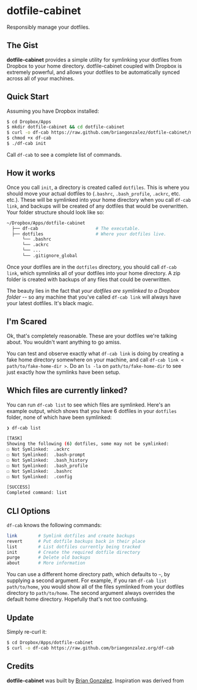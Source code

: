 dotfile-cabinet
===============
Responsibly manage your dotfiles.

The Gist
--------
**dotfile-cabinet** provides a simple utility for symlinking your dotfiles from Dropbox to your home directory. dotfile-cabinet coupled with Dropbox is extremely powerful, and allows your dotfiles to be automatically synced across all of your machines.

Quick Start
------------

Assuming you have Dropbox installed:

```bash
$ cd Dropbox/Apps                                                                     # Go into Dropbox folder.
$ mkdir dotfile-cabinet && cd dotfile-cabinet                                         # Make a place to live inside Dropbox.
$ curl -o df-cab https://raw.github.com/briangonzalez/dotfile-cabinet/master/df-cab   # Dowload df-cab file.
$ chmod +x df-cab                                                                     # Make it executable.
$ ./df-cab init                                                                       # Initialize df-cab's folder structure.
```

Call `df-cab` to see a complete list of commands.

How it works
------------

Once you call `init`, a directory is created called `dotfiles`. This is where you should move your actual dotfiles to (`.bashrc`, `.bash_profile`, `.ackrc`, etc. etc.). These will be symlinked into your home directory when you call `df-cab link`, and backups will be created of any dotfiles that would be overwritten. Your folder structure should look like so:

```bash
~/Dropbox/Apps/dotfile-cabinet
  ├── df-cab                      # The executable.
  ├── dotfiles                    # Where your dotfiles live.
      └── .bashrc
      └── .ackrc
      └── ...
      └── .gitignore_global
```

Once your dotfiles are in the `dotfiles` directory, you should call `df-cab link`, which symnlinks all of your dotfiles into your home directory. A zip folder is created with backups of any files that could be overwritten.

The beauty lies in the fact that *your dotfiles are symlinked to a Dropbox folder* -- so any machine that you've called `df-cab link` will always have your latest dotfiles. It's black magic.

I'm Scared
----------

Ok, that's completely reasonable. These are your dotfiles we're talking about. You wouldn't want anything to go amiss.

You can test and observe exactly what `df-cab link` is doing by creating a fake home directory somewhere on your machine, and call `df-cab link < path/to/fake-home-dir >`. Do an `ls -la` on `path/to/fake-home-dir` to see just exactly how the symlinks have been setup. 


Which files are currently linked?
---------------------------------

You can run `df-cab list` to see which files are symlinked. Here's an example output, which shows that you have 6 dotfiles in your `dotfiles` folder, none of which have been symlinked:

```bash
❯ df-cab list

[TASK]
Showing the following (6) dotfiles, some may not be symlinked:
☐ Not Symlinked:  .ackrc
☐ Not Symlinked:  .bash-prompt
☐ Not Symlinked:  .bash_history
☐ Not Symlinked:  .bash_profile
☐ Not Symlinked:  .bashrc
☐ Not Symlinked:  .config

[SUCCESS]
Completed command: list
```

CLI Options
-----------

`df-cab` knows the following commands:

```bash
link        # Symlink dotfiles and create backups
revert      # Put dotfile backups back in their place
list        # List dotfiles currently being tracked
init        # Create the required dotfile directory
purge       # Delete old backups
about       # More information
```

You can use a different home directory path, which defaults to `~`, by supplying a second argument. For example, if you ran `df-cab list path/to/home`, you would show all of the files symlinked from your dotfiles directory to `path/to/home`. The second argument always overrides the default home directory. Hopefully that's not too confusing.  

Update
------
Simply re-curl it:

```bash
$ cd Dropbox/Apps/dotfile-cabinet
$ curl -o df-cab https://raw.github.com/briangonzalez.org/df-cab 
```

Credits
-------
**dotfile-cabinet** was built by [Brian Gonzalez](http://briangonzalez.org). Inspiration was derived from 

